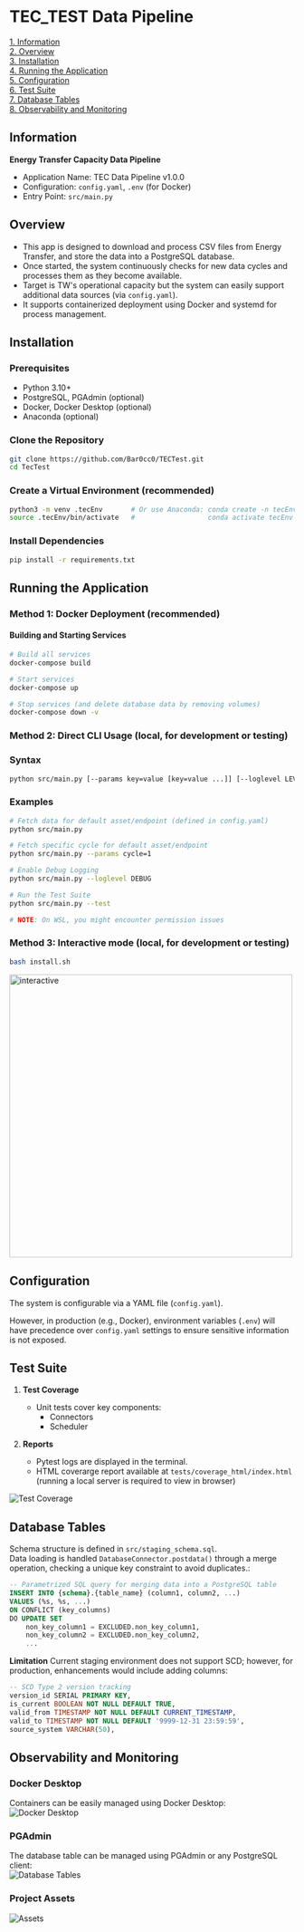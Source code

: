 # TEC_TEST Data Pipeline

[1. Information](#information)  
[2. Overview](#overview)  
[3. Installation](#installation)  
[4. Running the Application](#running-the-application)  
[5. Configuration](#configuration)  
[6. Test Suite](#test-suite)  
[7. Database Tables](#database-tables)  
[8. Observability and Monitoring](#observability-and-monitoring)

## Information
**Energy Transfer Capacity Data Pipeline**
- Application Name: TEC Data Pipeline v1.0.0
- Configuration: `config.yaml`, `.env` (for Docker)
- Entry Point: `src/main.py`

## Overview

- This app is designed to download and process CSV files from Energy Transfer, and store the data into a PostgreSQL database. 
- Once started, the system continuously checks for new data cycles and processes them as they become available. 
- Target is TW's operational capacity but the system can easily support additional data sources (via `config.yaml`).
- It supports containerized deployment using Docker and systemd for process management.


## Installation
### Prerequisites
- Python 3.10+ 
- PostgreSQL, PGAdmin (optional)
- Docker, Docker Desktop (optional)
- Anaconda (optional)

### Clone the Repository
```bash
git clone https://github.com/Bar0cc0/TECTest.git
cd TecTest
```
### Create a Virtual Environment (recommended)
```bash
python3 -m venv .tecEnv 	  # Or use Anaconda: conda create -n tecEnv python=3.10
source .tecEnv/bin/activate   #                  conda activate tecEnv
```
### Install Dependencies
```bash
pip install -r requirements.txt
```

## Running the Application

### Method 1: Docker Deployment (recommended)

#### Building and Starting Services
```bash
# Build all services
docker-compose build

# Start services
docker-compose up

# Stop services (and delete database data by removing volumes)
docker-compose down -v

```


### Method 2: Direct CLI Usage (local, for development or testing)
### Syntax

```bash
python src/main.py [--params key=value [key=value ...]] [--loglevel LEVEL] [--test]
```

### Examples

```bash
# Fetch data for default asset/endpoint (defined in config.yaml)
python src/main.py

# Fetch specific cycle for default asset/endpoint
python src/main.py --params cycle=1

# Enable Debug Logging
python src/main.py --loglevel DEBUG

# Run the Test Suite
python src/main.py --test

# NOTE: On WSL, you might encounter permission issues
```


### Method 3: Interactive mode (local, for development or testing)
```bash
bash install.sh
```
<img src="./static/CLIMenu.png" alt="interactive" width="500" />

## Configuration

The system is configurable via a YAML file (`config.yaml`).  

However, in production (e.g., Docker), environment variables (`.env`) will have precedence over `config.yaml` settings to ensure sensitive information is not exposed.

## Test Suite

1. **Test Coverage**
   - Unit tests cover key components:
	 - Connectors
	 - Scheduler

2. **Reports**
   - Pytest logs are displayed in the terminal.
   - HTML coverarge report available at `tests/coverage_html/index.html` (running a local server is required to view in browser)

![Test Coverage](./static/TestSuite.png)


## Database Tables
Schema structure is defined in `src/staging_schema.sql`.  
Data loading is handled `DatabaseConnector.postdata()` through a merge operation, checking a unique key constraint to avoid duplicates.:
```sql
-- Parametrized SQL query for merging data into a PostgreSQL table
INSERT INTO {schema}.{table_name} (column1, column2, ...)
VALUES (%s, %s, ...)
ON CONFLICT (key_columns)
DO UPDATE SET 
    non_key_column1 = EXCLUDED.non_key_column1,
    non_key_column2 = EXCLUDED.non_key_column2,
    ...
```
**Limitation** Current staging environment does not support SCD; however, for production, enhancements would include adding columns:
```sql
-- SCD Type 2 version tracking
version_id SERIAL PRIMARY KEY,
is_current BOOLEAN NOT NULL DEFAULT TRUE,
valid_from TIMESTAMP NOT NULL DEFAULT CURRENT_TIMESTAMP,
valid_to TIMESTAMP NOT NULL DEFAULT '9999-12-31 23:59:59',
source_system VARCHAR(50),
```


## Observability and Monitoring
### Docker Desktop
Containers can be easily managed using Docker Desktop: 
![Docker Desktop](./static/DockerDesktop.png)

### PGAdmin
The database table can be managed using PGAdmin or any PostgreSQL client:  
![Database Tables](./static/PGAdmin.png)

### Project Assets
![Assets](./static/Assets.png)